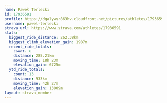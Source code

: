 ```yaml
---
name: Paweł Terlecki
id: 17936591
profile: https://dgalywyr863hv.cloudfront.net/pictures/athletes/17936591/5577025/4/large.jpg
username: pawel-terlecki
strava_url: https://www.strava.com/athletes/17936591
stats:
  biggest_ride_distance: 262.38km
  biggest_climb_elevation_gain: 1987m
  recent_ride_totals:
    count: 6
    distance: 285.21km
    moving_time: 18h 23m
    elevation_gain: 6725m
  ytd_ride_totals:
    count: 13
    distance: 933km
    moving_time: 42h 27m
    elevation_gain: 13009m
layout: strava_member
--- 
```


